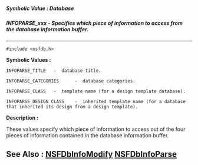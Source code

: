 ##### Symbolic Value : Database
##### INFOPARSE_xxx - Specifies which piece of information to access from the database information buffer.
---
```
#include <nsfdb.h>
```

**Symbolic Values :**

	INFOPARSE_TITLE	  -  database title.

	INFOPARSE_CATEGORIES	  -  database categories.

	INFOPARSE_CLASS	  -  template name (for a design template database).

	INFOPARSE_DESIGN_CLASS	  -  inherited template name (for a database that inherited its design from a design template).


**Description :**

These values specify which piece of information to access out of the four pieces of information contained in the database information buffer.


**See Also :**
[NSFDbInfoModify](/domino-c-api-docs/reference/Func/NSFDbInfoModify)
[NSFDbInfoParse](/domino-c-api-docs/reference/Func/NSFDbInfoParse)
---
